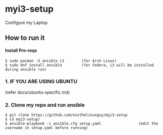 # myi3-setup
Configure my Laptop

## How to run it
#### Install Pre-reqs
```
$ sudo pacman -S ansible i3        (for Arch Linux)
$ sudo dnf install ansible         (for Fedora, i3 will be installed during ansible run)
```
### 1. IF YOU ARE USING UBUNTU
(refer docs/ubuntu-specific.md)

### 2. Clone my repo and run ansible
```
$ git clone https://github.com/nxzthelinuxguy/myi3-setup
$ cd myi3-setup/
$ ansible-playbook -i ansible.cfg setup.yaml                 (edit the username in setup.yaml before running)
